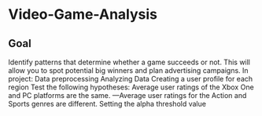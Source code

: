 # Video-Game-Analysis
## Goal
Identify patterns that determine whether a game succeeds or not. This will allow you to spot potential big winners and plan advertising campaigns.
In project:
Data preprocessing
Analyzing Data
Creating a user profile for each region
Test the following hypotheses: 
Average user ratings of the Xbox One and PC platforms are the same.
—Average user ratings for the Action and Sports genres are different.
Setting the alpha threshold value 

